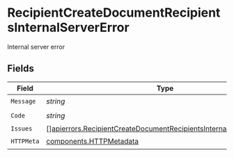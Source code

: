# RecipientCreateDocumentRecipientsInternalServerError

Internal server error


## Fields

| Field                                                                                                                                                        | Type                                                                                                                                                         | Required                                                                                                                                                     | Description                                                                                                                                                  |
| ------------------------------------------------------------------------------------------------------------------------------------------------------------ | ------------------------------------------------------------------------------------------------------------------------------------------------------------ | ------------------------------------------------------------------------------------------------------------------------------------------------------------ | ------------------------------------------------------------------------------------------------------------------------------------------------------------ |
| `Message`                                                                                                                                                    | *string*                                                                                                                                                     | :heavy_check_mark:                                                                                                                                           | N/A                                                                                                                                                          |
| `Code`                                                                                                                                                       | *string*                                                                                                                                                     | :heavy_check_mark:                                                                                                                                           | N/A                                                                                                                                                          |
| `Issues`                                                                                                                                                     | [][apierrors.RecipientCreateDocumentRecipientsInternalServerErrorIssue](../../models/apierrors/recipientcreatedocumentrecipientsinternalservererrorissue.md) | :heavy_minus_sign:                                                                                                                                           | N/A                                                                                                                                                          |
| `HTTPMeta`                                                                                                                                                   | [components.HTTPMetadata](../../models/components/httpmetadata.md)                                                                                           | :heavy_check_mark:                                                                                                                                           | N/A                                                                                                                                                          |